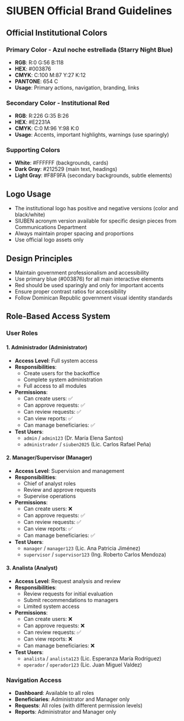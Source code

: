 # SIUBEN Official Brand Guidelines

## Official Institutional Colors

### Primary Color - Azul noche estrellada (Starry Night Blue)
- **RGB**: R:0 G:56 B:118  
- **HEX**: #003876
- **CMYK**: C:100 M:87 Y:27 K:12
- **PANTONE**: 654 C
- **Usage**: Primary actions, navigation, branding, links

### Secondary Color - Institutional Red
- **RGB**: R:226 G:35 B:26
- **HEX**: #E2231A
- **CMYK**: C:0 M:96 Y:98 K:0
- **Usage**: Accents, important highlights, warnings (use sparingly)

### Supporting Colors
- **White**: #FFFFFF (backgrounds, cards)
- **Dark Gray**: #212529 (main text, headings)
- **Light Gray**: #F8F9FA (secondary backgrounds, subtle elements)

## Logo Usage
- The institutional logo has positive and negative versions (color and black/white)
- SIUBEN acronym version available for specific design pieces from Communications Department
- Always maintain proper spacing and proportions
- Use official logo assets only

## Design Principles
- Maintain government professionalism and accessibility
- Use primary blue (#003876) for all main interactive elements
- Red should be used sparingly and only for important accents
- Ensure proper contrast ratios for accessibility
- Follow Dominican Republic government visual identity standards

## Role-Based Access System

### User Roles

#### 1. Administrador (Administrator)
- **Access Level**: Full system access
- **Responsibilities**: 
  - Create users for the backoffice
  - Complete system administration
  - Full access to all modules
- **Permissions**:
  - Can create users: ✅
  - Can approve requests: ✅
  - Can review requests: ✅
  - Can view reports: ✅
  - Can manage beneficiaries: ✅
- **Test Users**:
  - `admin` / `admin123` (Dr. María Elena Santos)
  - `administrador` / `siuben2025` (Lic. Carlos Rafael Peña)

#### 2. Manager/Supervisor (Manager)
- **Access Level**: Supervision and management
- **Responsibilities**:
  - Chief of analyst roles
  - Review and approve requests
  - Supervise operations
- **Permissions**:
  - Can create users: ❌
  - Can approve requests: ✅
  - Can review requests: ✅
  - Can view reports: ✅
  - Can manage beneficiaries: ✅
- **Test Users**:
  - `manager` / `manager123` (Lic. Ana Patricia Jiménez)
  - `supervisor` / `supervisor123` (Ing. Roberto Carlos Mendoza)

#### 3. Analista (Analyst)
- **Access Level**: Request analysis and review
- **Responsibilities**:
  - Review requests for initial evaluation
  - Submit recommendations to managers
  - Limited system access
- **Permissions**:
  - Can create users: ❌
  - Can approve requests: ❌
  - Can review requests: ✅
  - Can view reports: ❌
  - Can manage beneficiaries: ❌
- **Test Users**:
  - `analista` / `analista123` (Lic. Esperanza María Rodríguez)
  - `operador` / `operador123` (Lic. Juan Miguel Valdez)

### Navigation Access
- **Dashboard**: Available to all roles
- **Beneficiaries**: Administrator and Manager only
- **Requests**: All roles (with different permission levels)
- **Reports**: Administrator and Manager only

<!--

System Guidelines

Use this file to provide the AI with rules and guidelines you want it to follow.
This template outlines a few examples of things you can add. You can add your own sections and format it to suit your needs

TIP: More context isn't always better. It can confuse the LLM. Try and add the most important rules you need

# General guidelines

Any general rules you want the AI to follow.
For example:

* Only use absolute positioning when necessary. Opt for responsive and well structured layouts that use flexbox and grid by default
* Refactor code as you go to keep code clean
* Keep file sizes small and put helper functions and components in their own files.

--------------

# Design system guidelines
Rules for how the AI should make generations look like your company's design system

Additionally, if you select a design system to use in the prompt box, you can reference
your design system's components, tokens, variables and components.
For example:

* Use a base font-size of 14px
* Date formats should always be in the format “Jun 10”
* The bottom toolbar should only ever have a maximum of 4 items
* Never use the floating action button with the bottom toolbar
* Chips should always come in sets of 3 or more
* Don't use a dropdown if there are 2 or fewer options

You can also create sub sections and add more specific details
For example:


## Button
The Button component is a fundamental interactive element in our design system, designed to trigger actions or navigate
users through the application. It provides visual feedback and clear affordances to enhance user experience.

### Usage
Buttons should be used for important actions that users need to take, such as form submissions, confirming choices,
or initiating processes. They communicate interactivity and should have clear, action-oriented labels.

### Variants
* Primary Button
  * Purpose : Used for the main action in a section or page
  * Visual Style : Bold, filled with the primary brand color
  * Usage : One primary button per section to guide users toward the most important action
* Secondary Button
  * Purpose : Used for alternative or supporting actions
  * Visual Style : Outlined with the primary color, transparent background
  * Usage : Can appear alongside a primary button for less important actions
* Tertiary Button
  * Purpose : Used for the least important actions
  * Visual Style : Text-only with no border, using primary color
  * Usage : For actions that should be available but not emphasized
-->
